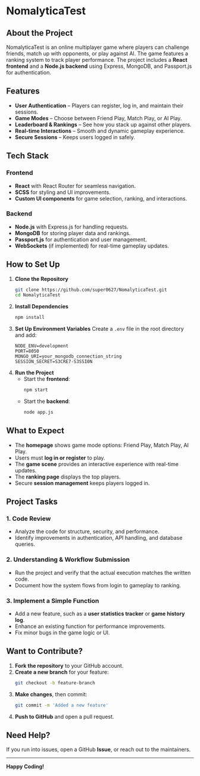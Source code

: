 # NomalyticaTest

## About the Project
NomalyticaTest is an online multiplayer game where players can challenge friends, match up with opponents, or play against AI. The game features a ranking system to track player performance. The project includes a **React frontend** and a **Node.js backend** using Express, MongoDB, and Passport.js for authentication.

## Features
- **User Authentication** – Players can register, log in, and maintain their sessions.
- **Game Modes** – Choose between Friend Play, Match Play, or AI Play.
- **Leaderboard & Rankings** – See how you stack up against other players.
- **Real-time Interactions** – Smooth and dynamic gameplay experience.
- **Secure Sessions** – Keeps users logged in safely.

## Tech Stack
### Frontend
- **React** with React Router for seamless navigation.
- **SCSS** for styling and UI improvements.
- **Custom UI components** for game selection, ranking, and interactions.

### Backend
- **Node.js** with Express.js for handling requests.
- **MongoDB** for storing player data and rankings.
- **Passport.js** for authentication and user management.
- **WebSockets** (if implemented) for real-time gameplay updates.

## How to Set Up
1. **Clone the Repository**
   ```bash
   git clone https://github.com/super0627/NomalyticaTest.git
   cd NomalyticaTest
   ```
2. **Install Dependencies**
   ```bash
   npm install
   ```
3. **Set Up Environment Variables**
   Create a `.env` file in the root directory and add:
   ```env
   NODE_ENV=development
   PORT=8050
   MONGO_URI=your_mongodb_connection_string
   SESSION_SECRET=S3CRE7-S3SSI0N
   ```
4. **Run the Project**
   - Start the **frontend**:
     ```bash
     npm start
     ```
   - Start the **backend**:
     ```bash
     node app.js
     ```

## What to Expect
- The **homepage** shows game mode options: Friend Play, Match Play, AI Play.
- Users must **log in or register** to play.
- The **game scene** provides an interactive experience with real-time updates.
- The **ranking page** displays the top players.
- Secure **session management** keeps players logged in.

## Project Tasks
### 1. Code Review
- Analyze the code for structure, security, and performance.
- Identify improvements in authentication, API handling, and database queries.

### 2. Understanding & Workflow Submission
- Run the project and verify that the actual execution matches the written code.
- Document how the system flows from login to gameplay to ranking.

### 3. Implement a Simple Function
- Add a new feature, such as a **user statistics tracker** or **game history log**.
- Enhance an existing function for performance improvements.
- Fix minor bugs in the game logic or UI.

## Want to Contribute?
1. **Fork the repository** to your GitHub account.
2. **Create a new branch** for your feature:
   ```bash
   git checkout -b feature-branch
   ```
3. **Make changes**, then commit:
   ```bash
   git commit -m 'Added a new feature'
   ```
4. **Push to GitHub** and open a pull request.

## Need Help?
If you run into issues, open a GitHub **Issue**, or reach out to the maintainers.

---
**Happy Coding!**

